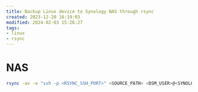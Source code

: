 ```yaml
---
title: Backup Linux device to Synology NAS through rsync
created: 2023-12-20 16:19:03
modified: 2024-02-03 15:26:27
tags:
- linux
- rsync
---
```

# NAS 

```bash
rsync -av -e "ssh -p <RSYNC_SSH_PORT>" <SOURCE_PATH> <DSM_USER>@<SYNOLOGY_IP>::<DESTINATION_PATH>
```
